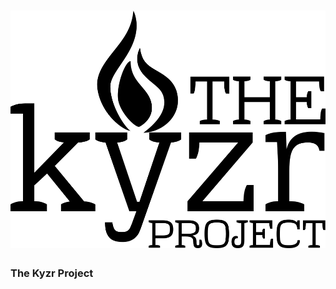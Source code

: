 [![alt tag](https://raw.githubusercontent.com/byronwasti/Kyzr-Server/master/kyzr/kyzr/static/images/TheKyzrProject.png)](http://www.thekyzrproject.com/)
===========

### The Kyzr Project


